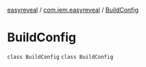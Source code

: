 [easyreveal](../../index.md) / [com.jem.easyreveal](../index.md) / [BuildConfig](./index.md)

# BuildConfig

`class BuildConfig`
`class BuildConfig`